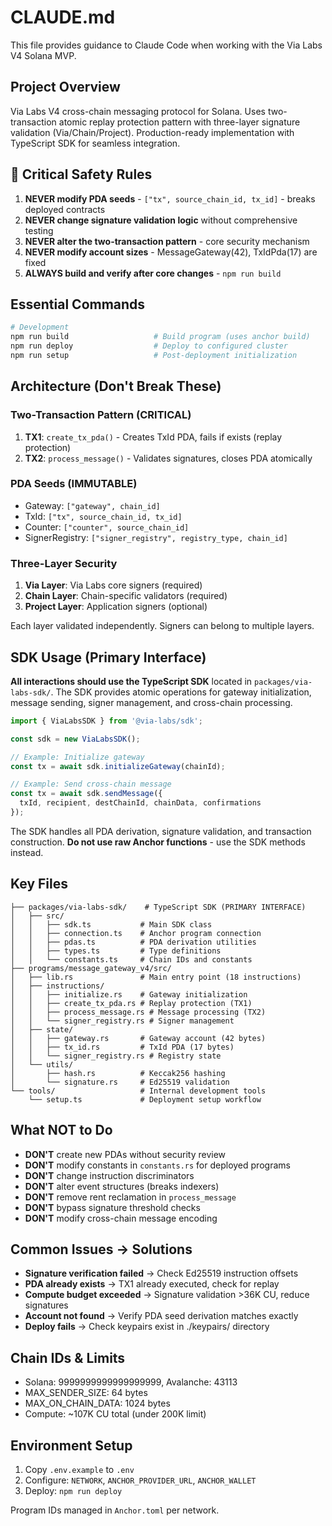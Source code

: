 # CLAUDE.md

This file provides guidance to Claude Code when working with the Via Labs V4 Solana MVP.

## Project Overview

Via Labs V4 cross-chain messaging protocol for Solana. Uses two-transaction atomic replay protection
pattern with three-layer signature validation (Via/Chain/Project). Production-ready implementation with
TypeScript SDK for seamless integration.

## 🚨 Critical Safety Rules

1. **NEVER modify PDA seeds** - `["tx", source_chain_id, tx_id]` - breaks deployed contracts
2. **NEVER change signature validation logic** without comprehensive testing
3. **NEVER alter the two-transaction pattern** - core security mechanism
4. **NEVER modify account sizes** - MessageGateway(42), TxIdPda(17) are fixed
5. **ALWAYS build and verify after core changes** - `npm run build`

## Essential Commands

```bash
# Development
npm run build                   # Build program (uses anchor build)
npm run deploy                  # Deploy to configured cluster
npm run setup                   # Post-deployment initialization

```

## Architecture (Don't Break These)

### Two-Transaction Pattern (CRITICAL)
1. **TX1**: `create_tx_pda()` - Creates TxId PDA, fails if exists (replay protection)
2. **TX2**: `process_message()` - Validates signatures, closes PDA atomically

### PDA Seeds (IMMUTABLE)
- Gateway: `["gateway", chain_id]`
- TxId: `["tx", source_chain_id, tx_id]`
- Counter: `["counter", source_chain_id]`
- SignerRegistry: `["signer_registry", registry_type, chain_id]`

### Three-Layer Security
1. **Via Layer**: Via Labs core signers (required)
2. **Chain Layer**: Chain-specific validators (required)
3. **Project Layer**: Application signers (optional)

Each layer validated independently. Signers can belong to multiple layers.

## SDK Usage (Primary Interface)

**All interactions should use the TypeScript SDK** located in `packages/via-labs-sdk/`. The SDK provides atomic operations for gateway initialization, message sending, signer management, and cross-chain processing.

```typescript
import { ViaLabsSDK } from '@via-labs/sdk';

const sdk = new ViaLabsSDK();

// Example: Initialize gateway
const tx = await sdk.initializeGateway(chainId);

// Example: Send cross-chain message
const tx = await sdk.sendMessage({
  txId, recipient, destChainId, chainData, confirmations
});
```

The SDK handles all PDA derivation, signature validation, and transaction construction. **Do not use raw Anchor functions** - use the SDK methods instead.

## Key Files

```
├── packages/via-labs-sdk/    # TypeScript SDK (PRIMARY INTERFACE)
│   ├── src/
│   │   ├── sdk.ts           # Main SDK class
│   │   ├── connection.ts    # Anchor program connection
│   │   ├── pdas.ts          # PDA derivation utilities
│   │   ├── types.ts         # Type definitions
│   │   └── constants.ts     # Chain IDs and constants
├── programs/message_gateway_v4/src/
│   ├── lib.rs               # Main entry point (18 instructions)
│   ├── instructions/
│   │   ├── initialize.rs    # Gateway initialization
│   │   ├── create_tx_pda.rs # Replay protection (TX1)
│   │   ├── process_message.rs # Message processing (TX2)
│   │   └── signer_registry.rs # Signer management
│   ├── state/
│   │   ├── gateway.rs       # Gateway account (42 bytes)
│   │   ├── tx_id.rs         # TxId PDA (17 bytes)
│   │   └── signer_registry.rs # Registry state
│   └── utils/
│       ├── hash.rs          # Keccak256 hashing
│       └── signature.rs     # Ed25519 validation
└── tools/                   # Internal development tools
    └── setup.ts             # Deployment setup workflow
```

## What NOT to Do

- **DON'T** create new PDAs without security review
- **DON'T** modify constants in `constants.rs` for deployed programs
- **DON'T** change instruction discriminators
- **DON'T** alter event structures (breaks indexers)
- **DON'T** remove rent reclamation in `process_message`
- **DON'T** bypass signature threshold checks
- **DON'T** modify cross-chain message encoding

## Common Issues → Solutions

- **Signature verification failed** → Check Ed25519 instruction offsets
- **PDA already exists** → TX1 already executed, check for replay
- **Compute budget exceeded** → Signature validation >36K CU, reduce signatures
- **Account not found** → Verify PDA seed derivation matches exactly
- **Deploy fails** → Check keypairs exist in ./keypairs/ directory

## Chain IDs & Limits

- Solana: 9999999999999999999, Avalanche: 43113
- MAX_SENDER_SIZE: 64 bytes
- MAX_ON_CHAIN_DATA: 1024 bytes
- Compute: ~107K CU total (under 200K limit)

## Environment Setup

1. Copy `.env.example` to `.env`
2. Configure: `NETWORK`, `ANCHOR_PROVIDER_URL`, `ANCHOR_WALLET`
3. Deploy: `npm run deploy`

Program IDs managed in `Anchor.toml` per network.